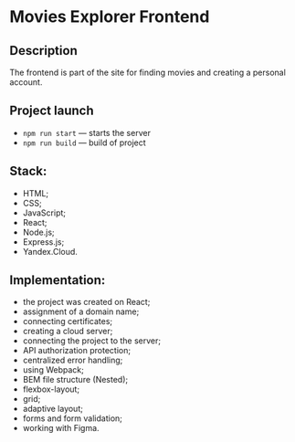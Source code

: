 # Movies Explorer Frontend

## Description

The frontend is part of the site for finding movies and creating a personal account.

## Project launch

- `npm run start` — starts the server
- `npm run build` — build of project

## Stack:
- HTML;
- CSS;
- JavaScript;
- React;
- Node.js;
- Express.js;
- Yandex.Cloud.

## Implementation:
- the project was created on React;
- assignment of a domain name;
- connecting certificates;
- creating a cloud server;
- connecting the project to the server;
- API authorization protection;
- centralized error handling;
- using Webpack;
- BEM file structure (Nested);
- flexbox-layout;
- grid;
- adaptive layout;
- forms and form validation;
- working with Figma.
